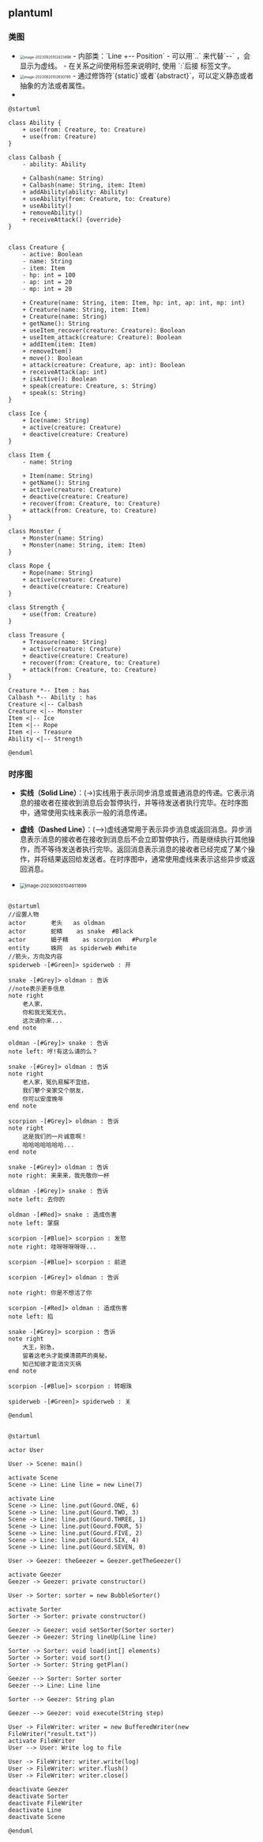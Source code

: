 ## plantuml

### 类图

- <img src="https://thdlrt.oss-cn-beijing.aliyuncs.com/image-20230920102423898.png" alt="image-20230920102423898" style="zoom: 50%;" />
  - 内部类：`Line +-- Position`
  - 可以用`..` 来代替`--` ，会显示为虚线。
  - 在关系之间使用标签来说明时, 使用 `:`后接 标签文字。
  
- <img src="https://thdlrt.oss-cn-beijing.aliyuncs.com/image-20230920102630785.png" alt="image-20230920102630785" style="zoom:50%;" />
  - 通过修饰符`{static}`或者`{abstract}`，可以定义静态或者抽象的方法或者属性。
- 

```plantuml
@startuml

class Ability {
    + use(from: Creature, to: Creature)
    + use(from: Creature)
}

class Calbash {
    - ability: Ability

    + Calbash(name: String)
    + Calbash(name: String, item: Item)
    + addAbility(ability: Ability)
    + useAbility(from: Creature, to: Creature)
    + useAbility()
    + removeAbility()
    + receiveAttack() {override}
}


class Creature {
    - active: Boolean
    - name: String
    - item: Item
    - hp: int = 100
    - ap: int = 20
    - mp: int = 20

    + Creature(name: String, item: Item, hp: int, ap: int, mp: int)
    + Creature(name: String, item: Item)
    + Creature(name: String)
    + getName(): String
    + useItem_recover(creature: Creature): Boolean
    + useItem_attack(creature: Creature): Boolean
    + addItem(item: Item)
    + removeItem()
    + move(): Boolean
    + attack(creature: Creature, ap: int): Boolean
    + receiveAttack(ap: int)
    + isActive(): Boolean
    + speak(creature: Creature, s: String)
    + speak(s: String)
}

class Ice {
    + Ice(name: String)
    + active(creature: Creature)
    + deactive(creature: Creature)
}

class Item {
    - name: String

    + Item(name: String)
    + getName(): String
    + active(creature: Creature)
    + deactive(creature: Creature)
    + recover(from: Creature, to: Creature)
    + attack(from: Creature, to: Creature)
}

class Monster {
    + Monster(name: String)
    + Monster(name: String, item: Item)
}

class Rope {
    + Rope(name: String)
    + active(creature: Creature)
    + deactive(creature: Creature)
}

class Strength {
    + use(from: Creature)
}

class Treasure {
    + Treasure(name: String)
    + active(creature: Creature)
    + deactive(creature: Creature)
    + recover(from: Creature, to: Creature)
    + attack(from: Creature, to: Creature)
}

Creature *-- Item : has
Calbash *-- Ability : has
Creature <|-- Calbash
Creature <|-- Monster
Item <|-- Ice
Item <|-- Rope
Item <|-- Treasure
Ability <|-- Strength

@enduml
```

### 时序图

- **实线（Solid Line）**：(->)实线用于表示同步消息或普通消息的传递。它表示消息的接收者在接收到消息后会暂停执行，并等待发送者执行完毕。在时序图中，通常使用实线来表示一般的消息传递。
- **虚线（Dashed Line）**：(-->)虚线通常用于表示异步消息或返回消息。异步消息表示消息的接收者在接收到消息后不会立即暂停执行，而是继续执行其他操作，而不等待发送者执行完毕。返回消息表示消息的接收者已经完成了某个操作，并将结果返回给发送者。在时序图中，通常使用虚线来表示这些异步或返回消息。

- <img src="https://thdlrt.oss-cn-beijing.aliyuncs.com/image-20230920104611899.png" alt="image-20230920104611899" style="zoom: 67%;" />

```plantuml

@startuml
//设置人物
actor       老头   as oldman
actor       蛇精    as snake  #Black
actor       蝎子精    as scorpion   #Purple
entity      蛛网  as spiderweb #White
//箭头，方向及内容
spiderweb -[#Green]> spiderweb : 开

snake -[#Grey]> oldman : 告诉
//note表示更多信息
note right
    老人家，
    你和我无冤无仇，
    这次请你来...
end note

oldman -[#Grey]> snake : 告诉
note left: 哼!有这么请的么？

snake -[#Grey]> oldman : 告诉
note right
    老人家，冤仇易解不宜结，
    我们攀个亲家交个朋友，
    你可以安度晚年
end note

scorpion -[#Grey]> oldman : 告诉
note right
    这是我们的一片诚意啊！
    哈哈哈哈哈哈哈...
end note

snake -[#Grey]> oldman : 告诉
note right: 来来来，我先敬你一杯

oldman -[#Grey]> snake : 告诉
note left: 去你的

oldman -[#Red]> snake : 造成伤害
note left: 掌掴

scorpion -[#Blue]> scorpion : 发怒
note right: 哇呀呀呀呀呀...

scorpion -[#Blue]> scorpion : 前进

scorpion -[#Grey]> oldman : 告诉

note right: 你是不想活了你

scorpion -[#Red]> oldman : 造成伤害
note left: 掐

snake -[#Grey]> scorpion : 告诉
note right
    大王，别急，
    留着这老头才能摸清葫芦的奥秘，
    知己知彼才能消灾灭祸
end note

scorpion -[#Blue]> scorpion : 转眼珠

spiderweb -[#Green]> spiderweb : 关

@enduml


```

```
@startuml

actor User

User -> Scene: main()

activate Scene
Scene -> Line: Line line = new Line(7)

activate Line
Scene -> Line: line.put(Gourd.ONE, 6)
Scene -> Line: line.put(Gourd.TWO, 3)
Scene -> Line: line.put(Gourd.THREE, 1)
Scene -> Line: line.put(Gourd.FOUR, 5)
Scene -> Line: line.put(Gourd.FIVE, 2)
Scene -> Line: line.put(Gourd.SIX, 4)
Scene -> Line: line.put(Gourd.SEVEN, 0)

User -> Geezer: theGeezer = Geezer.getTheGeezer()

activate Geezer
Geezer -> Geezer: private constructor()

User -> Sorter: sorter = new BubbleSorter()

activate Sorter
Sorter -> Sorter: private constructor()

Geezer -> Geezer: void setSorter(Sorter sorter)
Geezer -> Geezer: String lineUp(Line line)

Sorter -> Sorter: void load(int[] elements)
Sorter -> Sorter: void sort()
Sorter -> Sorter: String getPlan()

Geezer --> Sorter: Sorter sorter
Geezer --> Line: Line line

Sorter --> Geezer: String plan

Geezer --> Geezer: void execute(String step)

User -> FileWriter: writer = new BufferedWriter(new FileWriter("result.txt"))
activate FileWriter
User --> User: Write log to file

User -> FileWriter: writer.write(log)
User -> FileWriter: writer.flush()
User -> FileWriter: writer.close()

deactivate Geezer
deactivate Sorter
deactivate FileWriter
deactivate Line
deactivate Scene

@enduml

```

